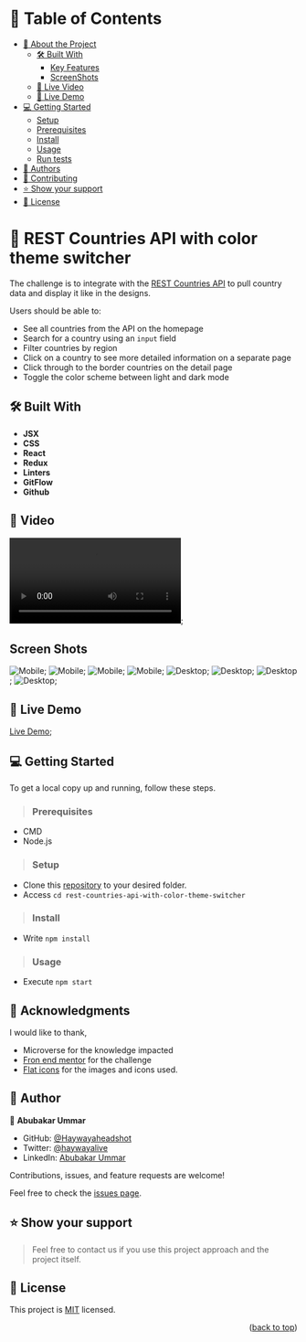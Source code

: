 <a name="readme-top"></a>

# 📗 Table of Contents

- [📖 About the Project](#about-project)
  - [🛠 Built With](#built-with)
    - [Key Features](#key-features)
    - [ScreenShots](#screenshot)
  - [🚀 Live Video](#live-video)
  - [🚀 Live Demo](#live-demo)
- [💻 Getting Started](#getting-started)
  - [Setup](#setup)
  - [Prerequisites](#prerequisites)
  - [Install](#install)
  - [Usage](#usage)
  - [Run tests](#run-tests)
- [👥 Authors](#authors)
- [🤝 Contributing](#contributing)
- [⭐️ Show your support](#support)
- [📝 License](#license)

<!-- PROJECT DESCRIPTION -->

# 📖 REST Countries API with color theme switcher <a name="about-project"></a>

The challenge is to integrate with the [REST Countries API](https://restcountries.com) to pull country data and display it like in the designs.

Users should be able to:

- See all countries from the API on the homepage
- Search for a country using an `input` field
- Filter countries by region
- Click on a country to see more detailed information on a separate page
- Click through to the border countries on the detail page
- Toggle the color scheme between light and dark mode


## 🛠 Built With <a name="built-with"></a>


<!-- Features -->

- **JSX**
- **CSS**
- **React**
- **Redux**
- **Linters**
- **GitFlow**
- **Github**

<!-- LIVE VIDEO -->

## 🚀 Video <a name="live-video"></a>

![Live Video](/src/assets/video/Countries%20Info.mp4);

<!-- SCREEN SHOT -->

## Screen Shots <a name="screenshot"></a>

![Mobile](/src/assets/images/Countries-Info-mobile-1.png);
![Mobile](/src/assets/images/Countries-Info-mobile-2.png);
![Mobile](/src/assets/images/Countries-Info-mobile-3.png);
![Mobile](/src/assets/images/Countries-Info-mobile-4.png);
![Desktop](/src/assets/images/Countries-Info-desk-1.png);
![Desktop](/src/assets/images/Countries-Info-desk-2.png);
![Desktop](/src/assets/images/Countries-Info-desk-3.png);
![Desktop](/src/assets/images/Countries-Info-desk-4.png);

<!-- LIVE DEMO -->

## 🚀 Live Demo <a name="live-demo"></a>

[Live Demo](https://waya-rest-countries-api.netlify.app/);

<!-- GETTING STARTED -->

## 💻 Getting Started <a name="getting-started"></a>

To get a local copy up and running, follow these steps.

>### Prerequisites
 - CMD
 - Node.js
>### Setup

- Clone this [repository](https://github.com/Haywayaheadshot/rest-countries-api-with-color-theme-switcher.git) to your desired folder.
- Access `cd rest-countries-api-with-color-theme-switcher`


>### Install

- Write `npm install`

>### Usage

- Execute `npm start`

<!-- ACKNOWLEDGEMENTS -->

## 🙏 Acknowledgments <a name="acknowledgements"></a>


I would like to thank,
- Microverse for the knowledge impacted
- [Fron end mentor](https://www.frontendmentor.io) for the challenge
- [Flat icons](https://flaticon.com/) for the images and icons used.

<!-- AUTHORS -->

## 👥 Author <a name="authors"></a>

👤 **Abubakar Ummar**

- GitHub: [@Haywayaheadshot](https://github.com/Haywayaheadshot)
- Twitter: [@haywayalive](https://twitter.com/haywayalive)
- LinkedIn: [Abubakar Ummar](https://www.linkedin.com/in/abubakar-ummar/)


Contributions, issues, and feature requests are welcome!

Feel free to check the [issues page](../../issues/).

<!-- SUPPORT -->

## ⭐️ Show your support <a name="support"></a>

> Feel free to contact us if you use this project approach and the project itself.

<!-- LICENSE -->

## 📝 License <a name="license"></a>

This project is [MIT](./LICENSE) licensed.

<p align="right">(<a href="#readme-top">back to top</a>)</p><a name="readme-top"></a>
